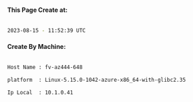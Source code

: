 
   
#### This Page Create at:

```bash

2023-08-15 - 11:52:39 UTC

```

#### Create By Machine:

```bash

Host Name : fv-az444-648

platform  : Linux-5.15.0-1042-azure-x86_64-with-glibc2.35

Ip Local  : 10.1.0.41

```

